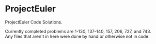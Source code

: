 # ProjectEuler
ProjectEuler Code Solutions.

Currently completed problems are 1-130, 137-140, 157, 206, 727, and 743. Any files that aren't in here were done by hand or otherwise not in code.
